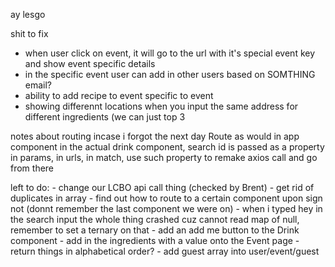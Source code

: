 ay lesgo

shit to fix
 - when user click on event, it will go to the url with it's special event key and show event specific details
 - in the specific event user can add in other users based on SOMTHING email?
 - ability to add recipe to event specific to event
 - showing differennt locations when you input the same address for different ingredients (we can just top 3
 
notes about routing incase i forgot the next day
Route as would in app component
in the actual drink component, search id is passed as a property in params, in urls, in match, use such property to remake axios call and go from there


left to do:
    - change our LCBO api call thing (checked by Brent)
    - get rid of duplicates in array 
    - find out how to route to a certain component upon sign not (donnt remember the last component we were on)
    - when i typed hey in the search input the whole thing crashed cuz cannot read map of null, remember to set a ternary on that
    - add an add me button to the Drink component
    - add in the ingredients with a value onto the Event page
    - return things in alphabetical order?
    - add guest array into user/event/guest
